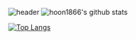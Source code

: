 <!--
**hoon1866/hoon1866** is a ✨ _special_ ✨ repository because its `README.md` (this file) appears on your GitHub profile.

Here are some ideas to get you started:

- 🔭 I’m currently working on ...
- 🌱 I’m currently learning ...
- 👯 I’m looking to collaborate on ...
- 🤔 I’m looking for help with ...
- 💬 Ask me about ...
- 📫 How to reach me: ...
- 😄 Pronouns: ...
- ⚡ Fun fact: ...
헤더 : https://github.com/kyechan99/capsule-render#egg
언어 통계: https://github.com/anuraghazra/github-readme-stats/blob/master/docs/readme_kr.md
-->
![header](https://capsule-render.vercel.app/api?type=wave&color=auto&height=300&section=header&text=capsule%20render&fontSize=90)
![hoon1866's github stats](https://github-readme-stats.vercel.app/api?username=hoon1866&show_icons=true&theme=dark)

[![Top Langs](https://github-readme-stats.vercel.app/api/top-langs/?username=anuraghazra&layout=compact&langs_count=8&theme=tokyonight)](https://github.com/anuraghazra/github-readme-stats)

